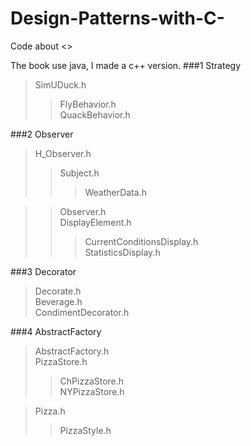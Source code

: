 # Design-Patterns-with-C-
Code about <<Head First Design Patterns>>

The book use java, I made a c++ version.
###1 Strategy  
>SimUDuck.h <br>
>>FlyBehavior.h <br>
>>QuackBehavior.h <br>

###2 Observer  
>H_Observer.h <br>
>>Subject.h <br>
>>>WeatherData.h <br>

>>Observer.h <br>
>>DisplayElement.h <br>
>>>CurrentConditionsDisplay.h <br>
>>>StatisticsDisplay.h <br>

###3 Decorator
>Decorate.h <br>
>Beverage.h <br>
>CondimentDecorator.h <br>

###4 AbstractFactory
>AbstractFactory.h <br>
>PizzaStore.h <br>
>>ChPizzaStore.h <br>
>>NYPizzaStore.h <br>

>Pizza.h <br>
>>PizzaStyle.h <br>
